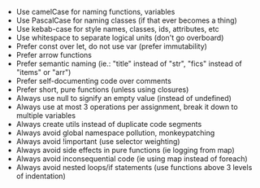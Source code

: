- Use camelCase for naming functions, variables
- Use PascalCase for naming classes (if that ever becomes a thing)
- Use kebab-case for style names, classes, ids, attributes, etc
- Use whitespace to separate logical units (don't go overboard)
- Prefer const over let, do not use var (prefer immutability)
- Prefer arrow functions
- Prefer semantic naming (ie.: "title" instead of "str", "fics" instead of "items" or "arr")
- Prefer self-documenting code over comments
- Prefer short, pure functions (unless using closures)
- Always use null to signify an empty value (instead of undefined)
- Always use at most 3 operations per assignment, break it down to multiple variables
- Always create utils instead of duplicate code segments
- Always avoid global namespace pollution, monkeypatching
- Always avoid !important (use selector weighting)
- Always avoid side effects in pure functions (ie logging from map)
- Always avoid inconsequential code (ie using map instead of foreach)
- Always avoid nested loops/if statements (use functions above 3 levels of indentation)
